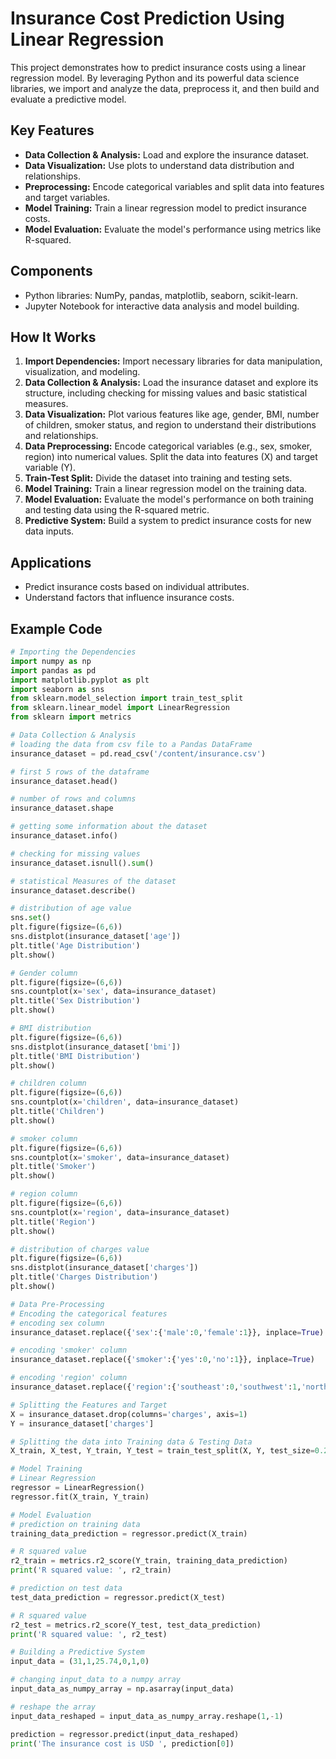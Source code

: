 # Insurance Cost Prediction Using Linear Regression

This project demonstrates how to predict insurance costs using a linear regression model. By leveraging Python and its powerful data science libraries, we import and analyze the data, preprocess it, and then build and evaluate a predictive model.

## Key Features
- **Data Collection & Analysis:** Load and explore the insurance dataset.
- **Data Visualization:** Use plots to understand data distribution and relationships.
- **Preprocessing:** Encode categorical variables and split data into features and target variables.
- **Model Training:** Train a linear regression model to predict insurance costs.
- **Model Evaluation:** Evaluate the model's performance using metrics like R-squared.

## Components
- Python libraries: NumPy, pandas, matplotlib, seaborn, scikit-learn.
- Jupyter Notebook for interactive data analysis and model building.

## How It Works
1. **Import Dependencies:** Import necessary libraries for data manipulation, visualization, and modeling.
2. **Data Collection & Analysis:** Load the insurance dataset and explore its structure, including checking for missing values and basic statistical measures.
3. **Data Visualization:** Plot various features like age, gender, BMI, number of children, smoker status, and region to understand their distributions and relationships.
4. **Data Preprocessing:** Encode categorical variables (e.g., sex, smoker, region) into numerical values. Split the data into features (X) and target variable (Y).
5. **Train-Test Split:** Divide the dataset into training and testing sets.
6. **Model Training:** Train a linear regression model on the training data.
7. **Model Evaluation:** Evaluate the model's performance on both training and testing data using the R-squared metric.
8. **Predictive System:** Build a system to predict insurance costs for new data inputs.

## Applications
- Predict insurance costs based on individual attributes.
- Understand factors that influence insurance costs.

## Example Code
```python
# Importing the Dependencies
import numpy as np
import pandas as pd
import matplotlib.pyplot as plt
import seaborn as sns
from sklearn.model_selection import train_test_split
from sklearn.linear_model import LinearRegression
from sklearn import metrics

# Data Collection & Analysis
# loading the data from csv file to a Pandas DataFrame
insurance_dataset = pd.read_csv('/content/insurance.csv')

# first 5 rows of the dataframe
insurance_dataset.head()

# number of rows and columns
insurance_dataset.shape

# getting some information about the dataset
insurance_dataset.info()

# checking for missing values
insurance_dataset.isnull().sum()

# statistical Measures of the dataset
insurance_dataset.describe()

# distribution of age value
sns.set()
plt.figure(figsize=(6,6))
sns.distplot(insurance_dataset['age'])
plt.title('Age Distribution')
plt.show()

# Gender column
plt.figure(figsize=(6,6))
sns.countplot(x='sex', data=insurance_dataset)
plt.title('Sex Distribution')
plt.show()

# BMI distribution
plt.figure(figsize=(6,6))
sns.distplot(insurance_dataset['bmi'])
plt.title('BMI Distribution')
plt.show()

# children column
plt.figure(figsize=(6,6))
sns.countplot(x='children', data=insurance_dataset)
plt.title('Children')
plt.show()

# smoker column
plt.figure(figsize=(6,6))
sns.countplot(x='smoker', data=insurance_dataset)
plt.title('Smoker')
plt.show()

# region column
plt.figure(figsize=(6,6))
sns.countplot(x='region', data=insurance_dataset)
plt.title('Region')
plt.show()

# distribution of charges value
plt.figure(figsize=(6,6))
sns.distplot(insurance_dataset['charges'])
plt.title('Charges Distribution')
plt.show()

# Data Pre-Processing
# Encoding the categorical features
# encoding sex column
insurance_dataset.replace({'sex':{'male':0,'female':1}}, inplace=True)

# encoding 'smoker' column
insurance_dataset.replace({'smoker':{'yes':0,'no':1}}, inplace=True)

# encoding 'region' column
insurance_dataset.replace({'region':{'southeast':0,'southwest':1,'northeast':2,'northwest':3}}, inplace=True)

# Splitting the Features and Target
X = insurance_dataset.drop(columns='charges', axis=1)
Y = insurance_dataset['charges']

# Splitting the data into Training data & Testing Data
X_train, X_test, Y_train, Y_test = train_test_split(X, Y, test_size=0.2, random_state=2)

# Model Training
# Linear Regression
regressor = LinearRegression()
regressor.fit(X_train, Y_train)

# Model Evaluation
# prediction on training data
training_data_prediction = regressor.predict(X_train)

# R squared value
r2_train = metrics.r2_score(Y_train, training_data_prediction)
print('R squared value: ', r2_train)

# prediction on test data
test_data_prediction = regressor.predict(X_test)

# R squared value
r2_test = metrics.r2_score(Y_test, test_data_prediction)
print('R squared value: ', r2_test)

# Building a Predictive System
input_data = (31,1,25.74,0,1,0)

# changing input_data to a numpy array
input_data_as_numpy_array = np.asarray(input_data)

# reshape the array
input_data_reshaped = input_data_as_numpy_array.reshape(1,-1)

prediction = regressor.predict(input_data_reshaped)
print('The insurance cost is USD ', prediction[0])
